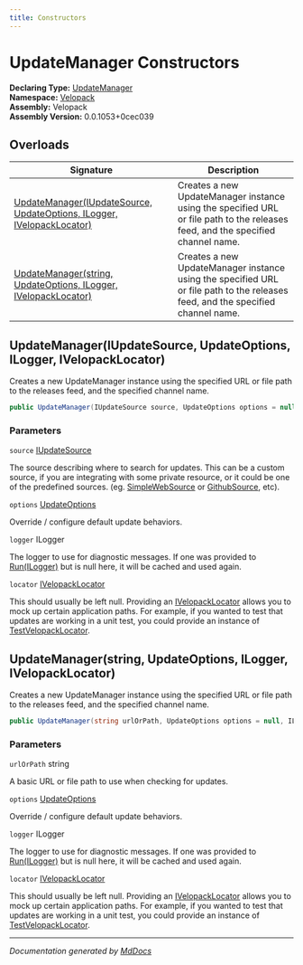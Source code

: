 ```yaml
---
title: Constructors
---
```

<!--  
  <auto-generated>   
    The contents of this file were generated by a tool.  
    Changes to this file may be list if the file is regenerated  
  </auto-generated>   
-->

# UpdateManager Constructors

**Declaring Type:** [UpdateManager](../index.md)  
**Namespace:** [Velopack](../../index.md)  
**Assembly:** Velopack  
**Assembly Version:** 0.0.1053+0cec039

## Overloads

| Signature                                                                                                                                    | Description                                                                                                                     |
| -------------------------------------------------------------------------------------------------------------------------------------------- | ------------------------------------------------------------------------------------------------------------------------------- |
| [UpdateManager(IUpdateSource, UpdateOptions, ILogger, IVelopackLocator)](#updatemanageriupdatesource-updateoptions-ilogger-ivelopacklocator) | Creates a new UpdateManager instance using the specified URL or file path to the releases feed, and the specified channel name. |
| [UpdateManager(string, UpdateOptions, ILogger, IVelopackLocator)](#updatemanagerstring-updateoptions-ilogger-ivelopacklocator)               | Creates a new UpdateManager instance using the specified URL or file path to the releases feed, and the specified channel name. |

## UpdateManager(IUpdateSource, UpdateOptions, ILogger, IVelopackLocator)

Creates a new UpdateManager instance using the specified URL or file path to the releases feed, and the specified channel name.

```csharp
public UpdateManager(IUpdateSource source, UpdateOptions options = null, ILogger logger = null, IVelopackLocator locator = null);
```

### Parameters

`source`  [IUpdateSource](../../Sources/IUpdateSource/index.md)

The source describing where to search for updates. This can be a custom source, if you are integrating with some private resource,             or it could be one of the predefined sources. (eg. [SimpleWebSource](../../Sources/SimpleWebSource/index.md) or [GithubSource](../../Sources/GithubSource/index.md), etc).

`options`  [UpdateOptions](../../UpdateOptions/index.md)

Override \/ configure default update behaviors.

`logger`  ILogger

The logger to use for diagnostic messages. If one was provided to [Run(ILogger)](../../VelopackApp/methods/Run.md) but is null here,              it will be cached and used again.

`locator`  [IVelopackLocator](../../Locators/IVelopackLocator/index.md)

This should usually be left null. Providing an [IVelopackLocator](../../Locators/IVelopackLocator/index.md) allows you to mock up certain application paths.              For example, if you wanted to test that updates are working in a unit test, you could provide an instance of [TestVelopackLocator](../../Locators/TestVelopackLocator/index.md). 

## UpdateManager(string, UpdateOptions, ILogger, IVelopackLocator)

Creates a new UpdateManager instance using the specified URL or file path to the releases feed, and the specified channel name.

```csharp
public UpdateManager(string urlOrPath, UpdateOptions options = null, ILogger logger = null, IVelopackLocator locator = null);
```

### Parameters

`urlOrPath`  string

A basic URL or file path to use when checking for updates.

`options`  [UpdateOptions](../../UpdateOptions/index.md)

Override \/ configure default update behaviors.

`logger`  ILogger

The logger to use for diagnostic messages. If one was provided to [Run(ILogger)](../../VelopackApp/methods/Run.md) but is null here,              it will be cached and used again.

`locator`  [IVelopackLocator](../../Locators/IVelopackLocator/index.md)

This should usually be left null. Providing an [IVelopackLocator](../../Locators/IVelopackLocator/index.md) allows you to mock up certain application paths.              For example, if you wanted to test that updates are working in a unit test, you could provide an instance of [TestVelopackLocator](../../Locators/TestVelopackLocator/index.md). 

___

*Documentation generated by [MdDocs](https://github.com/ap0llo/mddocs)*
